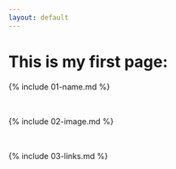 ```yaml
---
layout: default
---
```

# This is my first page:

{% include 01-name.md %}

<br>

{% include 02-image.md %}

<br>

{% include 03-links.md %}

